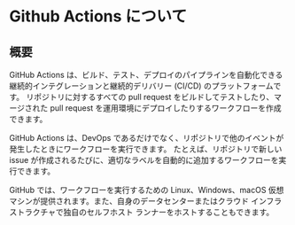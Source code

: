 # Github Actions について

## 概要
GitHub Actions は、ビルド、テスト、デプロイのパイプラインを自動化できる継続的インテグレーションと継続的デリバリー (CI/CD) のプラットフォームです。 リポジトリに対するすべての pull request をビルドしてテストしたり、マージされた pull request を運用環境にデプロイしたりするワークフローを作成できます。

GitHub Actions は、DevOps であるだけでなく、リポジトリで他のイベントが発生したときにワークフローを実行できます。 たとえば、リポジトリで新しい issue が作成されるたびに、適切なラベルを自動的に追加するワークフローを実行できます。

GitHub では、ワークフローを実行するための Linux、Windows、macOS 仮想マシンが提供されます。また、自身のデータセンターまたはクラウド インフラストラクチャで独自のセルフホスト ランナーをホストすることもできます。